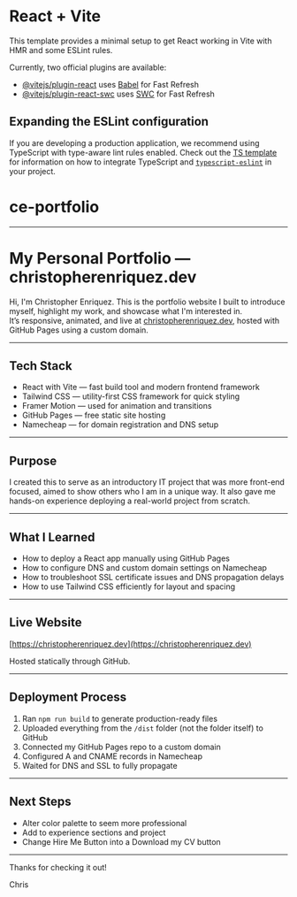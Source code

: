 # React + Vite

This template provides a minimal setup to get React working in Vite with HMR and some ESLint rules.

Currently, two official plugins are available:

- [@vitejs/plugin-react](https://github.com/vitejs/vite-plugin-react/blob/main/packages/plugin-react) uses [Babel](https://babeljs.io/) for Fast Refresh
- [@vitejs/plugin-react-swc](https://github.com/vitejs/vite-plugin-react/blob/main/packages/plugin-react-swc) uses [SWC](https://swc.rs/) for Fast Refresh

## Expanding the ESLint configuration

If you are developing a production application, we recommend using TypeScript with type-aware lint rules enabled. Check out the [TS template](https://github.com/vitejs/vite/tree/main/packages/create-vite/template-react-ts) for information on how to integrate TypeScript and [`typescript-eslint`](https://typescript-eslint.io) in your project.
# ce-portfolio

-------------------------------------------------------------------------------------------------------------------------------------------------------------------------------------------------------------------------------

# My Personal Portfolio — christopherenriquez.dev

Hi, I'm Christopher Enriquez. This is the portfolio website I built to introduce myself, highlight my work, and showcase what I'm interested in.  
It’s responsive, animated, and live at [christopherenriquez.dev](https://christopherenriquez.dev), hosted with GitHub Pages using a custom domain.

---

## Tech Stack

- React with Vite — fast build tool and modern frontend framework
- Tailwind CSS — utility-first CSS framework for quick styling
- Framer Motion — used for animation and transitions
- GitHub Pages — free static site hosting
- Namecheap — for domain registration and DNS setup

---

## Purpose

I created this to serve as an introductory IT project that was more front-end focused, aimed to show others who I am in a unique way.
It also gave me hands-on experience deploying a real-world project from scratch.

---

## What I Learned

- How to deploy a React app manually using GitHub Pages
- How to configure DNS and custom domain settings on Namecheap
- How to troubleshoot SSL certificate issues and DNS propagation delays
- How to use Tailwind CSS efficiently for layout and spacing

---

## Live Website

[https://christopherenriquez.dev](https://christopherenriquez.dev)

Hosted statically through GitHub.

---

## Deployment Process

1. Ran `npm run build` to generate production-ready files
2. Uploaded everything from the `/dist` folder (not the folder itself) to GitHub
3. Connected my GitHub Pages repo to a custom domain
4. Configured A and CNAME records in Namecheap
5. Waited for DNS and SSL to fully propagate

---

## Next Steps

- Alter color palette to seem more professional
- Add to experience sections and project
- Change Hire Me Button into a Download my CV button

---

Thanks for checking it out!

Chris

